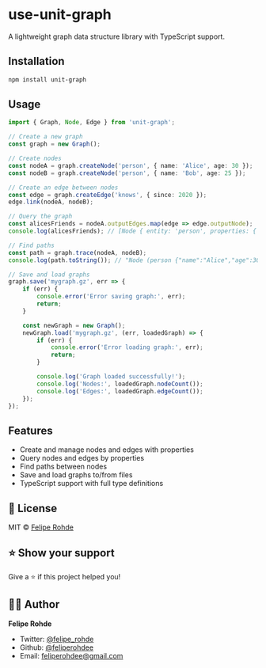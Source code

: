# use-unit-graph

A lightweight graph data structure library with TypeScript support.

## Installation

```bash
npm install unit-graph
```

## Usage

```typescript
import { Graph, Node, Edge } from 'unit-graph';

// Create a new graph
const graph = new Graph();

// Create nodes
const nodeA = graph.createNode('person', { name: 'Alice', age: 30 });
const nodeB = graph.createNode('person', { name: 'Bob', age: 25 });

// Create an edge between nodes
const edge = graph.createEdge('knows', { since: 2020 });
edge.link(nodeA, nodeB);

// Query the graph
const alicesFriends = nodeA.outputEdges.map(edge => edge.outputNode);
console.log(alicesFriends); // [Node { entity: 'person', properties: { name: 'Bob', age: 25 } }]

// Find paths
const path = graph.trace(nodeA, nodeB);
console.log(path.toString()); // "Node (person {"name":"Alice","age":30}) >> Edge (knows {"since":2020}) >> Node (person {"name":"Bob","age":25})"

// Save and load graphs
graph.save('mygraph.gz', err => {
	if (err) {
		console.error('Error saving graph:', err);
		return;
	}

	const newGraph = new Graph();
	newGraph.load('mygraph.gz', (err, loadedGraph) => {
		if (err) {
			console.error('Error loading graph:', err);
			return;
		}

		console.log('Graph loaded successfully!');
		console.log('Nodes:', loadedGraph.nodeCount());
		console.log('Edges:', loadedGraph.edgeCount());
	});
});
```

## Features

- Create and manage nodes and edges with properties
- Query nodes and edges by properties
- Find paths between nodes
- Save and load graphs to/from files
- TypeScript support with full type definitions

## 📝 License

MIT © [Felipe Rohde](mailto:feliperohdee@gmail.com)

## ⭐ Show your support

Give a ⭐️ if this project helped you!

## 👨‍💻 Author

**Felipe Rohde**

- Twitter: [@felipe_rohde](https://twitter.com/felipe_rohde)
- Github: [@feliperohdee](https://github.com/feliperohdee)
- Email: feliperohdee@gmail.com